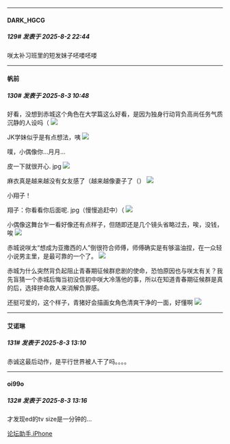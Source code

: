 ﻿
*****

####  DARK_HGCG  
##### 129#       发表于 2025-8-2 22:44

咲太补习班里的短发妹子呸喽呸喽


*****

####  帆前  
##### 130#       发表于 2025-8-3 10:48

好看，没想到赤城这个角色在大学篇这么好看，是因为独身行动背负高尚任务气质沉静的人设吗（
<img src="https://p.sda1.dev/26/910132e74c0dca5e436d35514ee4ec5c/Screenshot_20250803_084815_tv.danmaku.bili.jpg" referrerpolicy="no-referrer">

JK学妹似乎是有点想法，咦
<img src="https://p.sda1.dev/26/0a7a0bf41939f2cd36313b2e2c9924e2/Screenshot_20250803_085407_tv.danmaku.bili.jpg" referrerpolicy="no-referrer">

噗，小偶像你…月月…

皮一下就很开心. jpg
<img src="https://p.sda1.dev/26/faec5c89a0ee02329eeb228c3f103b9a/Screenshot_20250803_085439_tv.danmaku.bili.jpg" referrerpolicy="no-referrer">

麻衣真是越来越没有女友感了（越来越像妻子了（）
<img src="https://p.sda1.dev/26/30b182a1177e95c1febc0b9e8774ec3d/Screenshot_20250803_085555_tv.danmaku.bili.jpg" referrerpolicy="no-referrer">

小翔子！

翔子：你看看你后面呢. jpg（慢慢追赶中）（
<img src="https://p.sda1.dev/26/c0538dac5047291c11b83f4185d70be5/Screenshot_20250803_090008_tv.danmaku.bili.jpg" referrerpolicy="no-referrer">

小偶像这舞台乍一看好像还有点样子，但随即还是几个镜头省略过去，唉，没钱，唉
<img src="https://p.sda1.dev/26/d1582a36a02a308ac47408337634c8b4/Screenshot_20250803_102016_tv.danmaku.bili.jpg" referrerpolicy="no-referrer">

赤城说咲太“想成为亚撒西的人”倒很符合师傅，师傅确实是有够温油捏，在一众轻小说男主里，是最可靠的一个了。
<img src="https://p.sda1.dev/26/18e597b204603d2a4452e4309e0c7306/Screenshot_20250803_102611_tv.danmaku.bili.jpg" referrerpolicy="no-referrer">

赤城为什么突然背负起阻止青春期征候群悲剧的使命，恐怕原因也与咲太有关？我先盲猜一个赤城后悔当初没信初中咲大冷落他的事，所以在知道青春期征候群是真的后，选择拼命救人来消解负罪感。

还挺可爱的，这个样子，青猪好会描画女角色清爽干净的一面，好懂啊
<img src="https://p.sda1.dev/26/30f427fea690b5a93935d496e6ec36c6/Screenshot_20250803_102857_tv.danmaku.bili.jpg" referrerpolicy="no-referrer">


*****

####  艾诺琳  
##### 131#       发表于 2025-8-3 13:10

赤诚这最后动作，是平行世界被人干了吗。。。。


*****

####  oi99o  
##### 132#       发表于 2025-8-3 13:16

才发现ed的tv size是一分钟的…

[论坛助手,iPhone](https://stage1st.com/2b//forum.php?mod=viewthread&amp;tid=2029836)

